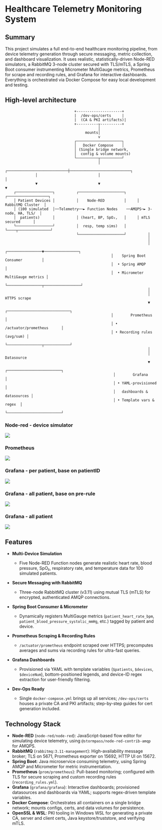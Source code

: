 # Healthcare Telemetry Monitoring System

## Summary
This project simulates a full end-to-end healthcare monitoring pipeline, from device telemetry generation through secure messaging, metric collection, and dashboard visualization. It uses realistic, statistically-driven Node-RED simulators, a RabbitMQ 3-node cluster secured with TLS/mTLS, a Spring Boot consumer instrumenting Micrometer MultiGauge metrics, Prometheus for scrape and recording rules, and Grafana for interactive dashboards. Everything is orchestrated via Docker Compose for easy local development and testing.

## High-level architecture
                                    +---------------------+
                                    |  /dev-ops/certs     |
                                    |  (CA & PKI artifacts)|
                                    +----------┬----------+
                                               │
                                         mounts│
                                               v
                                    ┌─────────────────────┐
                                    │   Docker Compose    │
                                    │ (Single bridge network,
                                    │  config & volume mounts)
                                    └──────────┬──────────┘
                                               │
                  ┌────────────────────────────┼────────────────────────────┐
                  │                            │                            │
                  ▼                            ▼                            ▼
        ┌─────────────────┐          ┌─────────────────────┐     ┌───────────────────┐
        │ Patient Devices │          │    Node-RED         │     │ RabbitMQ Cluster  │
        │ (100 simulated  │──Telemetry──► Function Nodes    ──AMQPS─► 3-node, HA, TLS/  │
        │  patients)      │          │ (heart, BP, SpO₂,   │     │ mTLS secured      │
        └─────────────────┘          │  resp, temp sims)   │     └────┬───────────────┘
                                     └─────────────────────┘          │
                                                                      │
                                                                      │
                                                     ┌────────────────▼────────────────┐
                                                     │    Spring Boot Consumer         │
                                                     │  • Spring AMQP                   │
                                                     │  • Micrometer MultiGauge metrics │
                                                     └────────────────┬─────────────────┘
                                                                      │
                                                                      │ HTTPS scrape
                                                                      ▼
                                                     ┌─────────────────────────────┐
                                                     │        Prometheus           │
                                                     │ • /actuator/prometheus      │
                                                     │ • Recording rules (avg/sum) │
                                                     └────────────────┬────────────┘
                                                                      │
                                                                      │ Datasource
                                                                      ▼
                                                      ┌─────────────────────────┐
                                                      │        Grafana          │
                                                      │ • YAML-provisioned       │
                                                      │   dashboards & datasources │
                                                      │ • Template vars & regex  │
                                                      └─────────────────────────┘


### Node-red - device simulator
![](readme/node-red.png)
### Prometheus
![](readme/pm0.png)
### Grafana - per patient, base on patientID
![](readme/pm.png)
### Grafana - all patient, base on pre-rule
![](readme/pm1.png)
### Grafana - all patient
![](readme/pm2.png)

## Features

- **Multi-Device Simulation**
    - Five Node-RED Function nodes generate realistic heart rate, blood pressure, SpO₂, respiratory rate, and temperature data for 100 simulated patients.

- **Secure Messaging with RabbitMQ**
    - Three-node RabbitMQ cluster (v3.11) using mutual TLS (mTLS) for encrypted, authenticated AMQP connections.

- **Spring Boot Consumer & Micrometer**
    - Dynamically registers MultiGauge metrics (`patient_heart_rate_bpm`, `patient_blood_pressure_systolic_mmHg`, etc.) tagged by patient and device.

- **Prometheus Scraping & Recording Rules**
    - `/actuator/prometheus` endpoint scraped over HTTPS; precomputes averages and sums via recording rules for ultra-fast queries.

- **Grafana Dashboards**
    - Provisioned via YAML with template variables (`$patients`, `$devices`, `$deviceNum`), bottom-positioned legends, and device-ID regex extraction for user-friendly filtering.

- **Dev-Ops Ready**
    - Single `docker-compose.yml` brings up all services; `/dev-ops/certs` houses a private CA and PKI artifacts; step-by-step guides for cert generation included.

## Technology Stack

- **Node-RED** (`node-red/node-red`): JavaScript-based flow editor for simulating device telemetry, using `@stormpass/node-red-contrib-amqp` for AMQPS.
- **RabbitMQ** (`rabbitmq:3.11-management`): High-availability message broker; TLS on 5671, Prometheus exporter on 15692, HTTP UI on 15672.
- **Spring Boot**: Java microservice consuming telemetry, using Spring AMQP and Micrometer for metric instrumentation.
- **Prometheus** (`prom/prometheus`): Pull-based monitoring; configured with TLS for secure scraping and custom recording rules (`recording_rules.yml`).
- **Grafana** (`grafana/grafana`): Interactive dashboards; provisioned datasources and dashboards via YAML; supports regex-driven template variables.
- **Docker Compose**: Orchestrates all containers on a single bridge network; mounts configs, certs, and data volumes for persistence.
- **OpenSSL & WSL**: PKI tooling in Windows WSL for generating a private CA, server and client certs, Java keystore/truststore, and verifying mTLS.

